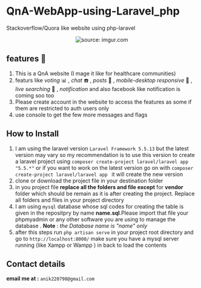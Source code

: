 # QnA-WebApp-using-Laravel_php
Stackoverflow/Quora like website using php-laravel
<p align='center'><img src="https://lh3.google.com/u/0/d/1Om_nxIBiRYsKobaCTDF_j0_DrO-ppxbQ=w1366-h623-iv1" title="source: imgur.com" /></p>

## features :blue_book:
 1. This is a QnA website (I mage it like for healthcare communities)
 2. featurs like *voting* :bar_chart: , *chat* :phone: , *posts* :flashlight: , *mobile-desktop responsive* :iphone: , *live searching*       :mag_right: , *notification* and also facebook like notification is coming soo too
 3. Please create account in the website to access the features as some if them are restricted to auth users only
 4. use console to get the few more messages and flags 
## How to Install
 1. I am using the laravel version `Laravel Framework 5.5.13` but the latest version may vary so my recommendation is to use this version     to create a laravel project using `composer create-project laravel/laravel app "5.5.*"` or if you want to work on the latest version       go on with `composer create-project laravel/laravel app ` it will create the new version
 2. clone or download the project file in your destination folder
 3. in you project file **replace all the folders and file except** for **vendor** folder which should be remain as it is after creating        the project. Replace all folders and files in your project directory
 4. I am using `mysql` database whose sql codes for creating the table is given in the repositpry by name **name.sql**.Please import that     file your phpmyadmin or any other software you are using to manage the database . **Note** : *the Database name is "name" only* 
 5. after this steps run `php artisan serve` in your project root directory and go to `http://localhost:8000/` make sure you have a mysql     server running (like Xampp or Wampp ) in back to load the contents 
 
 ## Contact details
 **email me at :** `anik220798@gmail.com`
